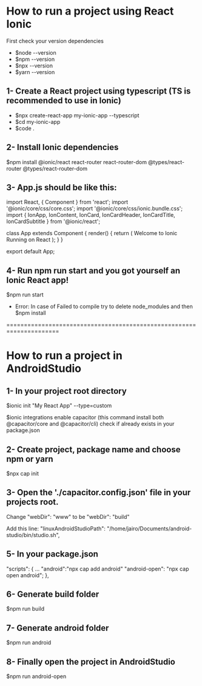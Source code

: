 # How to run a project using React Ionic

First check your version dependencies

- $node --version
- $npm --version
- $npx --version
- $yarn --version


## 1- Create a React project using typescript (TS is recommended to use in Ionic)

- $npx create-react-app my-ionic-app --typescript
- $cd my-ionic-app
- $code .

## 2- Install Ionic dependencies

$npm install @ionic/react react-router react-router-dom @types/react-router @types/react-router-dom


## 3- App.js should be like this:

import React, { Component } from 'react';
import '@ionic/core/css/core.css';
import '@ionic/core/css/ionic.bundle.css';
import {
  IonApp,
  IonContent,
  IonCard,
  IonCardHeader,
  IonCardTitle,
  IonCardSubtitle
} from '@ionic/react';

class App extends Component {
  render() {
    return (
      <IonApp>
        <IonContent>
          <IonCard>
            <IonCardHeader>
              <IonCardSubtitle>Welcome to Ionic</IonCardSubtitle>
              <IonCardTitle>Running on React</IonCardTitle>
            </IonCardHeader>
          </IonCard>
        </IonContent>
      </IonApp>
    );
  }
}

export default App;

## 4- Run npm run start and you got yourself an Ionic React app!

$npm run start

- Error:
In case of Failed to compile try to delete node_modules and then $npm install


=====================================================================

# How to run a project in AndroidStudio

## 1- In your project root directory

$ionic init "My React App" --type=custom

$ionic integrations enable capacitor
(this command install both @capacitor/core and @capacitor/cli) check if already exists in your package.json

## 2- Create project, package name and choose npm or yarn

$npx cap init

## 3- Open the './capacitor.config.json' file in your projects root. 

Change "webDir": "www" to be "webDir": "build"

Add this line:
"linuxAndroidStudioPath": "/home/jairo/Documents/android-studio/bin/studio.sh",

## 5- In your package.json

 "scripts": {
    ...
    "android":"npx cap add android"
    "android-open": "npx cap open android";
  },

## 6- Generate build folder 

$npm run build

## 7- Generate android folder

$npm run android

## 8- Finally open the project in AndroidStudio

$npm run android-open


